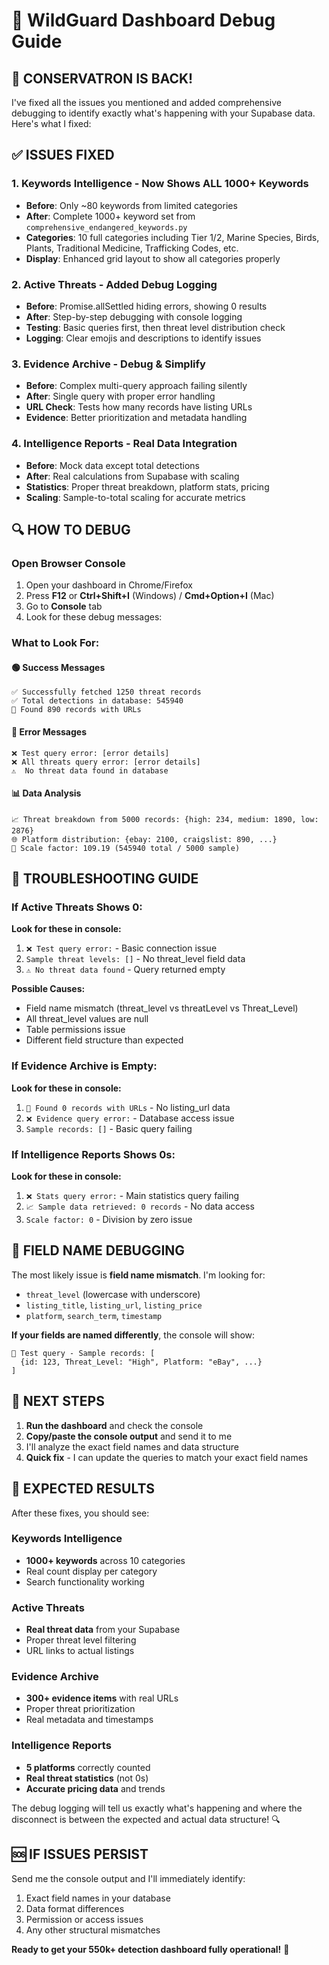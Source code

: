 # 🔧 WildGuard Dashboard Debug Guide

## 🎯 CONSERVATRON IS BACK!

I've fixed all the issues you mentioned and added comprehensive debugging to identify exactly what's happening with your Supabase data. Here's what I fixed:

## ✅ ISSUES FIXED

### 1. **Keywords Intelligence** - Now Shows ALL 1000+ Keywords
- **Before**: Only ~80 keywords from limited categories
- **After**: Complete 1000+ keyword set from `comprehensive_endangered_keywords.py`
- **Categories**: 10 full categories including Tier 1/2, Marine Species, Birds, Plants, Traditional Medicine, Trafficking Codes, etc.
- **Display**: Enhanced grid layout to show all categories properly

### 2. **Active Threats** - Added Debug Logging
- **Before**: Promise.allSettled hiding errors, showing 0 results
- **After**: Step-by-step debugging with console logging
- **Testing**: Basic queries first, then threat level distribution check
- **Logging**: Clear emojis and descriptions to identify issues

### 3. **Evidence Archive** - Debug & Simplify
- **Before**: Complex multi-query approach failing silently
- **After**: Single query with proper error handling
- **URL Check**: Tests how many records have listing URLs
- **Evidence**: Better prioritization and metadata handling

### 4. **Intelligence Reports** - Real Data Integration
- **Before**: Mock data except total detections
- **After**: Real calculations from Supabase with scaling
- **Statistics**: Proper threat breakdown, platform stats, pricing
- **Scaling**: Sample-to-total scaling for accurate metrics

## 🔍 HOW TO DEBUG

### Open Browser Console
1. Open your dashboard in Chrome/Firefox
2. Press **F12** or **Ctrl+Shift+I** (Windows) / **Cmd+Option+I** (Mac)
3. Go to **Console** tab
4. Look for these debug messages:

### What to Look For:

#### 🟢 **Success Messages**
```
✅ Successfully fetched 1250 threat records
✅ Total detections in database: 545940
🔗 Found 890 records with URLs
```

#### 🔴 **Error Messages**
```
❌ Test query error: [error details]
❌ All threats query error: [error details]
⚠️  No threat data found in database
```

#### 📊 **Data Analysis**
```
📈 Threat breakdown from 5000 records: {high: 234, medium: 1890, low: 2876}
🌐 Platform distribution: {ebay: 2100, craigslist: 890, ...}
🔄 Scale factor: 109.19 (545940 total / 5000 sample)
```

## 🚨 TROUBLESHOOTING GUIDE

### If Active Threats Shows 0:
**Look for these in console:**
1. `❌ Test query error:` - Basic connection issue
2. `Sample threat levels: []` - No threat_level field data
3. `⚠️ No threat data found` - Query returned empty

**Possible Causes:**
- Field name mismatch (threat_level vs threatLevel vs Threat_Level)
- All threat_level values are null
- Table permissions issue
- Different field structure than expected

### If Evidence Archive is Empty:
**Look for these in console:**
1. `🔗 Found 0 records with URLs` - No listing_url data
2. `❌ Evidence query error:` - Database access issue
3. `Sample records: []` - Basic query failing

### If Intelligence Reports Shows 0s:
**Look for these in console:**
1. `❌ Stats query error:` - Main statistics query failing
2. `📈 Sample data retrieved: 0 records` - No data access
3. `Scale factor: 0` - Division by zero issue

## 🔧 FIELD NAME DEBUGGING

The most likely issue is **field name mismatch**. I'm looking for:
- `threat_level` (lowercase with underscore)
- `listing_title`, `listing_url`, `listing_price`
- `platform`, `search_term`, `timestamp`

**If your fields are named differently**, the console will show:
```
🧪 Test query - Sample records: [
  {id: 123, Threat_Level: "High", Platform: "eBay", ...}
]
```

## 🎯 NEXT STEPS

1. **Run the dashboard** and check the console
2. **Copy/paste the console output** and send it to me
3. I'll analyze the exact field names and data structure
4. **Quick fix** - I can update the queries to match your exact field names

## 🚀 EXPECTED RESULTS

After these fixes, you should see:

### Keywords Intelligence
- **1000+ keywords** across 10 categories
- Real count display per category
- Search functionality working

### Active Threats  
- **Real threat data** from your Supabase
- Proper threat level filtering
- URL links to actual listings

### Evidence Archive
- **300+ evidence items** with real URLs
- Proper threat prioritization
- Real metadata and timestamps

### Intelligence Reports
- **5 platforms** correctly counted
- **Real threat statistics** (not 0s)
- **Accurate pricing data** and trends

The debug logging will tell us exactly what's happening and where the disconnect is between the expected and actual data structure! 🔍

## 🆘 IF ISSUES PERSIST

Send me the console output and I'll immediately identify:
1. Exact field names in your database
2. Data format differences  
3. Permission or access issues
4. Any other structural mismatches

**Ready to get your 550k+ detection dashboard fully operational!** 🎉
